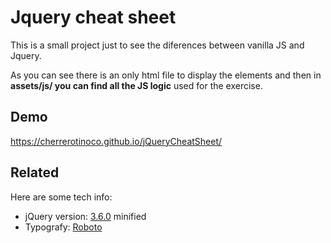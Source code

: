 # Jquery cheat sheet

This is a small project just to see the diferences between vanilla JS and Jquery.

As you can see there is an only html file to display the elements and then in **assets/js/ you can find all the JS logic** used for the exercise.

## Demo

https://cherrerotinoco.github.io/jQueryCheatSheet/

  
## Related

Here are some tech info:

- jQuery version: [3.6.0](https://code.jquery.com/jquery-3.6.0.min.js) minified
- Typografy: [Roboto](https://fonts.googleapis.com/css2?family=Roboto&display=swap)
